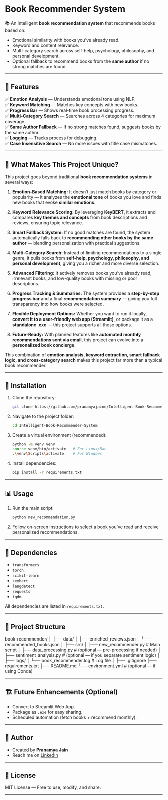 # Book Recommender System

📚 An intelligent **book recommendation system** that recommends books based on:

- Emotional similarity with books you’ve already read.
- Keyword and content relevance.
- Multi-category search across self-help, psychology, philosophy, and personal development.
- Optional fallback to recommend books from the **same author** if no strong matches are found.

---

## 🚀 Features
✅ **Emotion Analysis** — Understands emotional tone using NLP.<br>
✅ **Keyword Matching** — Matches key concepts with new books.<br>
✅ **Progress Bar** — Shows real-time book processing progress.<br>
✅ **Multi-Category Search** — Searches across 4 categories for maximum coverage.<br>
✅ **Same Author Fallback** — If no strong matches found, suggests books by the same author.<br>
✅ **Logging** — Tracks process for debugging.<br>
✅ **Case Insensitive Search** — No more issues with title case mismatches.<br>

---
## 🌟 What Makes This Project Unique?

This project goes beyond traditional **book recommendation systems** in several ways:

1. **Emotion-Based Matching:** 
   It doesn’t just match books by category or popularity — it analyzes the **emotional tone** of books you love and finds new books that evoke **similar emotions**.

2. **Keyword Relevance Scoring:** 
   By leveraging **KeyBERT**, it extracts and compares **key themes and concepts** from book descriptions and reviews, ensuring topic relevance.

3. **Smart Fallback System:** 
   If no good matches are found, the system automatically falls back to **recommending other books by the same author** — blending personalization with practical suggestions.

4. **Multi-Category Search:** 
   Instead of limiting recommendations to a single genre, it pulls books from **self-help, psychology, philosophy, and personal development**, giving you a richer and more diverse selection.

5. **Advanced Filtering:** 
   It actively removes books you’ve already read, irrelevant books, and low-quality books with missing or poor descriptions.

6. **Progress Tracking & Summaries:** 
   The system provides a **step-by-step progress bar** and a final **recommendation summary** — giving you full transparency into how books were selected.

7. **Flexible Deployment Options:** 
   Whether you want to run it locally, **convert it to a user-friendly web app (Streamlit)**, or package it as a **standalone .exe** — this project supports all these options.

8. **Future-Ready:** 
   With planned features like **automated monthly recommendations sent via email**, this project can evolve into a **personalized book concierge**.

This combination of **emotion analysis, keyword extraction, smart fallback logic, and cross-category search** makes this project far more than a typical book recommender.

---

## 🔧 Installation

1. Clone the repository:
    ```bash
    git clone https://github.com/pranamyajainn/Intelligent-Book-Recommender-System.git
    ```
2. Navigate to the project folder:
    ```bash
    cd Intelligent-Book-Recommender-System
    ```
3. Create a virtual environment (recommended):
    ```bash
    python -m venv venv
    source venv/bin/activate   # For Linux/Mac
    .\venv\Scripts\activate    # For Windows
    ```
4. Install dependencies:
    ```bash
    pip install -r requirements.txt
    ```

---

## 📊 Usage

1. Run the main script:
    ```bash
    python new_recommendation.py
    ```
2. Follow on-screen instructions to select a book you’ve read and receive personalized recommendations.

---

## 🧰 Dependencies
- `transformers`
- `torch`
- `scikit-learn`
- `keybert`
- `langdetect`
- `requests`
- `tqdm`

All dependencies are listed in `requirements.txt`.

---
## 📂 Project Structure

book-recommender/
│
├── data/
│   ├── enriched_reviews.json
│   └── recommended_books.json
│
├── src/
│   ├── new_recommender.py        # Main script
│   ├── data_processing.py        # (optional — pre-processing if needed)
│   ├── sentiment_analysis.py     # (optional — if you separate sentiment logic)
│
├── logs/
│   └── book_recommender.log       # Log file
│
├── .gitignore
├── requirements.txt
├── README.md
└── environment.yml                # (optional — if using Conda)


---

## 🏗️ Future Enhancements (Optional)
- Convert to Streamlit Web App.
- Package as `.exe` for easy sharing.
- Scheduled automation (fetch books + recommend monthly).

---

## 📝 Author
- Created by **Pranamya Jain**
- Reach me on [LinkedIn](https://www.linkedin.com/in/pranamya-jain1/)

---

## 📜 License
MIT License — Free to use, modify, and share.

---
